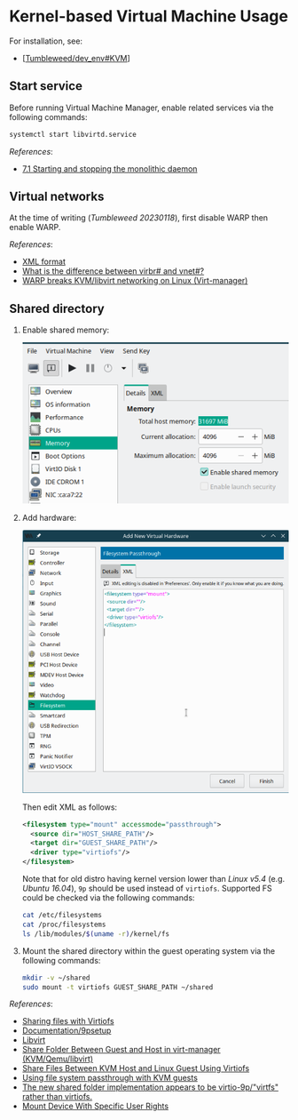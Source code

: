 # Kernel-based Virtual Machine Usage

For installation, see:

- [[Tumbleweed/dev_env#KVM]]

## Start service

Before running Virtual Machine Manager, enable related services via the following commands:

```bash
systemctl start libvirtd.service
```

*References*:

- [7.1 Starting and stopping the monolithic daemon](https://doc.opensuse.org/documentation/leap/virtualization/single-html/book-virtualization/#libvirt-monolithic-daemon)

## Virtual networks

At the time of writing (*Tumbleweed 20230118*), first disable WARP then enable WARP.

*References*:

- [XML format](https://wiki.libvirt.org/VirtualNetworking.html#xml-format)
- [What is the difference between virbr# and vnet#?](https://unix.stackexchange.com/questions/52855/what-is-the-difference-between-virbr-and-vnet)
- [WARP breaks KVM/libvirt networking on Linux (Virt-manager)](https://community.cloudflare.com/t/warp-breaks-kvm-libvirt-networking-on-linux-virt-manager/533205)

## Shared directory

1. Enable shared memory:

   ![Enable shared memory](attachments/shared_mem.png)

2. Add hardware:

   ![Add hardware](attachments/add_hw.png)

   Then edit XML as follows:

   ```xml
   <filesystem type="mount" accessmode="passthrough">
     <source dir="HOST_SHARE_PATH"/>
     <target dir="GUEST_SHARE_PATH"/>
     <driver type="virtiofs"/>
   </filesystem>
   ```

   Note that for old distro having kernel version lower than *Linux v5.4* (e.g. *Ubuntu 16.04*), `9p` should be used instead of `virtiofs`. Supported FS could be checked via the following commands:

   ```bash
   cat /etc/filesystems
   cat /proc/filesystems
   ls /lib/modules/$(uname -r)/kernel/fs
   ```

3. Mount the shared directory within the guest operating system via the following commands:

   ```bash
   mkdir -v ~/shared
   sudo mount -t virtiofs GUEST_SHARE_PATH ~/shared
   ```

*References*:

- [Sharing files with Virtiofs](https://libvirt.org/kbase/virtiofs.html)
- [Documentation/9psetup](https://wiki.qemu.org/Documentation/9psetup)
- [Libvirt](https://discourse.ubuntu.com/t/libvirt/11522)
- [Share Folder Between Guest and Host in virt-manager (KVM/Qemu/libvirt)](https://www.debugpoint.com/share-folder-virt-manager/)
- [Share Files Between KVM Host and Linux Guest Using Virtiofs](https://sysguides.com/share-files-between-kvm-host-and-linux-guest-using-virtiofs/)
- [Using file system passthrough with KVM guests](https://askubuntu.com/questions/1014674/using-file-system-passthrough-with-kvm-guests)
- [The new shared folder implementation appears to be virtio-9p/"virtfs" rather than virtiofs.](https://github.com/utmapp/UTM/issues/4386#issuecomment-1242033554)
- [Mount Device With Specific User Rights](https://www.baeldung.com/linux/mount-user-rights)

[//begin]: # "Autogenerated link references for markdown compatibility"
[Tumbleweed/dev_env#KVM]: ../openSUSE/Tumbleweed/dev_env.md "OpenSUSE Tumbleweed Development Environment"
[//end]: # "Autogenerated link references"
